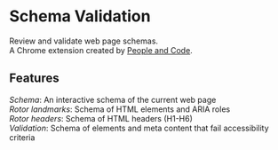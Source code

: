 # Schema Validation

Review and validate web page schemas.  
A Chrome extension created by [People and Code](https://people-and-code.com/).

## Features

_Schema_: An interactive schema of the current web page  
_Rotor landmarks_: Schema of HTML elements and ARIA roles  
_Rotor headers_: Schema of HTML headers (H1-H6)  
_Validation_: Schema of elements and meta content that fail accessibility criteria
